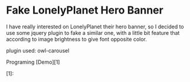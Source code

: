 # Fake LonelyPlanet Hero Banner
I have really interested on LonelyPlanet their hero banner, so I decided to use some jquery plugin to fake a similar one, with a little bit feature that according to image brightness to give font opposite color.

plugin used:
owl-carousel

Programing
[Demo][1]

[1]: 
